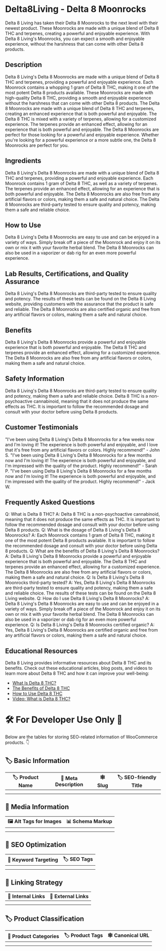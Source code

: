 # Delta8Living - Delta 8 Moonrocks
Delta 8 Living has taken their Delta 8 Moonrocks to the next level with their newest product. These Moonrocks are made with a unique blend of Delta 8 THC and terpenes, creating a powerful and enjoyable experience. With Delta 8 Living's Moonrocks, you can expect a smooth and enjoyable experience, without the harshness that can come with other Delta 8 products.
## Description
Delta 8 Living's Delta 8 Moonrocks are made with a unique blend of Delta 8 THC and terpenes, providing a powerful and enjoyable experience. Each Moonrock contains a whopping 1 gram of Delta 8 THC, making it one of the most potent Delta 8 products available. These Moonrocks are made with high-quality Delta 8 THC, providing a smooth and enjoyable experience without the harshness that can come with other Delta 8 products.
The Delta 8 Moonrocks are made with a unique blend of Delta 8 THC and terpenes, creating an enhanced experience that is both powerful and enjoyable. The Delta 8 THC is mixed with a variety of terpenes, allowing for a customized experience. The terpenes provide an enhanced effect, allowing for an experience that is both powerful and enjoyable.
The Delta 8 Moonrocks are perfect for those looking for a powerful and enjoyable experience. Whether you're looking for a powerful experience or a more subtle one, the Delta 8 Moonrocks are perfect for you.
## Ingredients
Delta 8 Living's Delta 8 Moonrocks are made with a unique blend of Delta 8 THC and terpenes, providing a powerful and enjoyable experience. Each Moonrock contains 1 gram of Delta 8 THC, as well as a variety of terpenes. The terpenes provide an enhanced effect, allowing for an experience that is both powerful and enjoyable.
The Delta 8 Moonrocks are also free from any artificial flavors or colors, making them a safe and natural choice. The Delta 8 Moonrocks are third-party tested to ensure quality and potency, making them a safe and reliable choice.
## How to Use
Delta 8 Living's Delta 8 Moonrocks are easy to use and can be enjoyed in a variety of ways. Simply break off a piece of the Moonrock and enjoy it on its own or mix it with your favorite herbal blend. The Delta 8 Moonrocks can also be used in a vaporizer or dab rig for an even more powerful experience.
## Lab Results, Certifications, and Quality Assurance
Delta 8 Living's Delta 8 Moonrocks are third-party tested to ensure quality and potency. The results of these tests can be found on the Delta 8 Living website, providing customers with the assurance that the product is safe and reliable. The Delta 8 Moonrocks are also certified organic and free from any artificial flavors or colors, making them a safe and natural choice.
## Benefits
Delta 8 Living's Delta 8 Moonrocks provide a powerful and enjoyable experience that is both powerful and enjoyable. The Delta 8 THC and terpenes provide an enhanced effect, allowing for a customized experience. The Delta 8 Moonrocks are also free from any artificial flavors or colors, making them a safe and natural choice.
## Safety Information
Delta 8 Living's Delta 8 Moonrocks are third-party tested to ensure quality and potency, making them a safe and reliable choice. Delta 8 THC is a non-psychoactive cannabinoid, meaning that it does not produce the same effects as THC. It is important to follow the recommended dosage and consult with your doctor before using Delta 8 products.
## Customer Testimonials
"I've been using Delta 8 Living's Delta 8 Moonrocks for a few weeks now and I'm loving it! The experience is both powerful and enjoyable, and I love that it's free from any artificial flavors or colors. Highly recommend!" - John S.
"I've been using Delta 8 Living's Delta 8 Moonrocks for a few months now and I'm loving it! The experience is both powerful and enjoyable, and I'm impressed with the quality of the product. Highly recommend!" - Sarah P.
"I've been using Delta 8 Living's Delta 8 Moonrocks for a few months now and I'm loving it! The experience is both powerful and enjoyable, and I'm impressed with the quality of the product. Highly recommend!" - Jack W.
## Frequently Asked Questions
Q: What is Delta 8 THC?
A: Delta 8 THC is a non-psychoactive cannabinoid, meaning that it does not produce the same effects as THC. It is important to follow the recommended dosage and consult with your doctor before using Delta 8 products.
Q: What is the dosage of Delta 8 Living's Delta 8 Moonrocks?
A: Each Moonrock contains 1 gram of Delta 8 THC, making it one of the most potent Delta 8 products available. It is important to follow the recommended dosage and consult with your doctor before using Delta 8 products.
Q: What are the benefits of Delta 8 Living's Delta 8 Moonrocks?
A: Delta 8 Living's Delta 8 Moonrocks provide a powerful and enjoyable experience that is both powerful and enjoyable. The Delta 8 THC and terpenes provide an enhanced effect, allowing for a customized experience. The Delta 8 Moonrocks are also free from any artificial flavors or colors, making them a safe and natural choice.
Q: Is Delta 8 Living's Delta 8 Moonrocks third-party tested?
A: Yes, Delta 8 Living's Delta 8 Moonrocks are third-party tested to ensure quality and potency, making them a safe and reliable choice. The results of these tests can be found on the Delta 8 Living website.
Q: How do I use Delta 8 Living's Delta 8 Moonrocks?
A: Delta 8 Living's Delta 8 Moonrocks are easy to use and can be enjoyed in a variety of ways. Simply break off a piece of the Moonrock and enjoy it on its own or mix it with your favorite herbal blend. The Delta 8 Moonrocks can also be used in a vaporizer or dab rig for an even more powerful experience.
Q: Is Delta 8 Living's Delta 8 Moonrocks certified organic?
A: Yes, Delta 8 Living's Delta 8 Moonrocks are certified organic and free from any artificial flavors or colors, making them a safe and natural choice.
## Educational Resources
Delta 8 Living provides informative resources about Delta 8 THC and its benefits. Check out these educational articles, blog posts, and videos to learn more about Delta 8 THC and how it can improve your well-being: 
- [What Is Delta 8 THC?](https://www.delta8living.com/blogs/news/what-is-delta-8-thc)
- [The Benefits of Delta 8 THC](https://www.delta8living.com/blogs/news/the-benefits-of-delta-8-thc)
- [How to Use Delta 8 THC](https://www.delta8living.com/blogs/news/how-to-use-delta-8-thc)
- [Video: What is Delta 8 THC?](https://www.youtube.com/watch?v=9C-GQ8X6XqM)
# 🛠️ For Developer Use Only 🔐

Below are the tables for storing SEO-related information of WooCommerce products. 👇

## 🏷️ Basic Information 

| 🏷️ Product Name | 📝 Meta Description | 🕸️ Slug | 🏷️ SEO-friendly Title |
| -------------- | ------------------ | ------ | ---------------------- |
|                |                    |        |                        |
|                |                    |        |                        |

## 📸 Media Information

| 🖼️ Alt Tags for Images | 📊 Schema Markup |
| --------------------- | --------------- |
|                       |                 |
|                       |                 |

## 🔎 SEO Optimization

| 🎯 Keyword Targeting | 🏷️ SEO Tags |
| ------------------- | ---------- |
|                     |            |
|                     |            |

## 🔗 Linking Strategy 

| 🔗 Internal Links | 🔗 External Links |
| ---------------- | ---------------- |
|                  |                  |
|                  |                  |

## 🏷️ Product Classification 

| 📂 Product Categories | 🏷️ Product Tags | 🕸️ Canonical URL |
| ------------------ | ------------ | ------------- |
|                    |              |               |
|                    |              |               |
